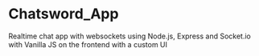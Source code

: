 # Chatsword_App
Realtime chat app with websockets using Node.js, Express and Socket.io with Vanilla JS on the frontend with a custom UI
